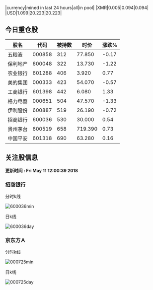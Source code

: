 |currency|mined in last 24 hours|all|in pool|
|XMR|0.005|0.094|0.094|
|USD|1.099|20.223|20.223|

## 今日重仓股 

|股名|代码|被持数|时价|涨跌%|
|---|---|---|---|---|
|五粮液|000858|312|77.850|-0.17|
|保利地产|600048|322|13.730|-1.22|
|农业银行|601288|406|3.920|0.77|
|美的集团|000333|423|54.070|-0.57|
|工商银行|601398|442|6.080|1.33|
|格力电器|000651|504|47.570|-1.33|
|伊利股份|600887|519|26.190|-0.72|
|招商银行|600036|530|30.000|0.54|
|贵州茅台|600519|658|719.390|0.73|
|中国平安|601318|690|63.280|0.16|

## 关注股信息
**更新时间 : Fri May 11 12:00:39 2018**
### 招商银行 
分时k线

![600036min](http://image.sinajs.cn/newchart/min/n/sh600036.gif)

日k线

![600036day](http://image.sinajs.cn/newchart/daily/n/sh600036.gif)

### 京东方Ａ 
分时k线

![000725min](http://image.sinajs.cn/newchart/min/n/sz000725.gif)

日k线

![000725day](http://image.sinajs.cn/newchart/daily/n/sz000725.gif)
